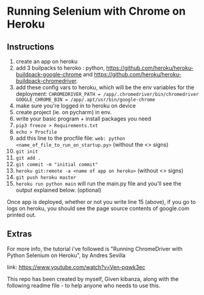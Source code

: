 # Running Selenium with Chrome on Heroku
## Instructions

1. create an app on heroku
2. add 3 builpacks to heroko :  python, https://github.com/heroku/heroku-buildpack-google-chrome and
https://github.com/heroku/heroku-buildpack-chromedriver.
3. add these config vars to heroku, which will be the env variables for the deployment:
`
     CHROMEDRIVER_PATH = /app/.chromedriver/bin/chromedriver
     GOOGLE_CHROME_BIN = /app/.apt/usr/bin/google-chrome
`
4. make sure you're logged in to heroku on device
5. create project (ie. on pycharm) in env.
6. write your basic program + install packages you need
7. `pip3 freeze > Requirements.txt`
8. `echo > Procfile`
9. add this line to the procfile file:
    `web: python <name_of_file_to_run_on_startup.py>` (without the <> signs)
10. `git init`
11. `git add .`
12. `git commit -m "initial commit"`
13. `heroku git:remote -a <name of app on heroku>` (without <> signs)
14. `git push heroku master`
15. `heroku run python main` will run the main.py file and you'll see the output explained below. (optional)

Once app is deployed, whether or not you write line 15 (above), if you go to logs on heroku, you should see the page source contents of google.com printed out.


## Extras

For more info, the tutorial i've followed is "Running ChromeDriver with Python Selenium on Heroku",
by Andres Sevilla

link: https://www.youtube.com/watch?v=Ven-pqwk3ec

This repo has been created by myself, Given kibanza, along with the following readme file - to help anyone who needs
to use this.
